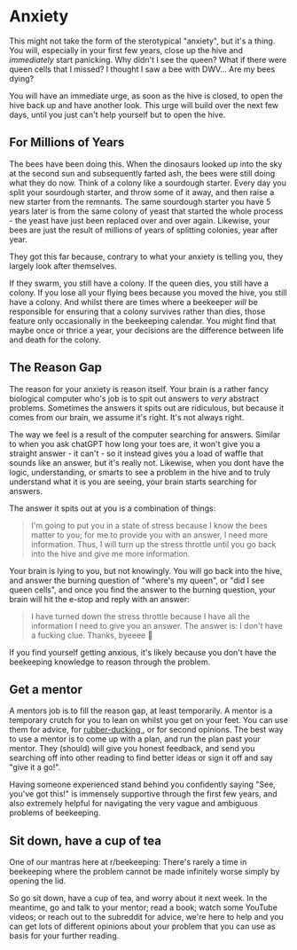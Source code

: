 # Anxiety

This might not take the form of the sterotypical "anxiety", but it's a thing. You will, especially in your first few years, close up the hive and *immediately* start panicking. Why didn't I see the queen? What if there were queen cells that I missed? I thought I saw a bee with DWV... Are my bees dying?

You will have an immediate urge, as soon as the hive is closed, to open the hive back up and have another look. This urge will build over the next few days, until you just can't help yourself but to open the hive. 

## For Millions of Years

The bees have been doing this. When the dinosaurs looked up into the sky at the second sun and subsequently farted ash, the bees were still doing what they do now. Think of a colony like a sourdough starter. Every day you split your sourdough starter, and throw some of it away, and then raise a new starter from the remnants. The same sourdough starter you have 5 years later is from the same colony of yeast that started the whole process - the yeast have just been replaced over and over again. Likewise, your bees are just the result of millions of years of splitting colonies, year after year. 

They got this far because, contrary to what your anxiety is telling you, they largely look after themselves. 

If they swarm, you still have a colony. If the queen dies, you still have a colony. If you lose all your flying bees because you moved the hive, you still have a colony. And whilst there are times where a beekeeper *will* be responsible for ensuring that a colony survives rather than dies, those feature only occasionally in the beekeeping calendar. You might find that maybe once or thrice a year, your decisions are the difference between life and death for the colony. 

## The Reason Gap

The reason for your anxiety is reason itself. Your brain is a rather fancy biological computer who's job is to spit out answers to *very* abstract problems. Sometimes the answers it spits out are ridiculous, but because it comes from our brain, we assume it's right. It's not always right.

The way we feel is a result of the computer searching for answers. Similar to when you ask chatGPT how long your toes are, it won't give you a straight answer - it can't - so it instead gives you a load of waffle that sounds like an answer, but it's really not. Likewise, when you dont have the logic, understanding, or smarts to see a problem in the hive and to truly understand what it is you are seeing, your brain starts searching for answers.

The answer it spits out at you is a combination of things: 

> I'm going to put you in a state of stress because I know the bees matter to you; for me to provide you with an answer, I need more information. Thus, I will turn up the stress throttle until you go back into the hive and give me more information. 

Your brain is lying to you, but not knowingly. You will go back into the hive, and answer the burning question of "where's my queen", or "did I see queen cells", and once you find the answer to the burning question, your brain will hit the e-stop and reply with an answer:

> I have turned down the stress throttle because I have all the information I need to give you an answer. The answer is: I don't have a fucking clue. Thanks, byeeee 👋

If you find yourself getting anxious, it's likely because you don't have the beekeeping knowledge to reason through the problem.

## Get a mentor

A mentors job is to fill the reason gap, at least temporarily. A mentor is a temporary crutch for you to lean on whilst you get on your feet. You can use them for advice, for [rubber-ducking ](https://en.wikipedia.org/wiki/Rubber_duck_debugging), or for second opinions. The best way to use a mentor is to come up with a plan, and run the plan past your mentor. They (should) will give you honest feedback, and send you searching off into other reading to find better ideas or sign it off and say "give it a go!". 

Having someone experienced stand behind you confidently saying "See, you've got this!" is immensely supportive through the first few years, and also extremely helpful for navigating the very vague and ambiguous problems of beekeeping. 

## Sit down, have a cup of tea

One of our mantras here at r/beekeeping: There's rarely a time in beekeeping where the problem cannot be made infinitely worse simply by opening the lid. 

So go sit down, have a cup of tea, and worry about it next week. In the meantime, go and talk to your mentor; read a book; watch some YouTube videos; or reach out to the subreddit for advice, we're here to help and you can get lots of different opinions about your problem that you can use as basis for your further reading.
